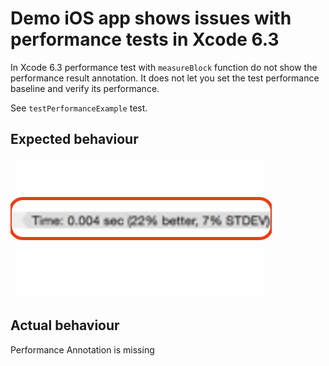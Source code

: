 # Demo iOS app shows issues with performance tests in Xcode 6.3

In Xcode 6.3 performance test with `measureBlock` function do not show the performance result annotation.
It does not let you set the test performance baseline and verify its performance.

See `testPerformanceExample` test.

## Expected behaviour

![Performance annoatation is missing](https://raw.githubusercontent.com/evgenyneu/performance_tests_broken_code_xcode_swift/master/graphics/test_performance_annotation.png)

## Actual behaviour

Performance Annotation is missing

